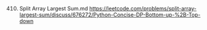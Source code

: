 410. Split Array Largest Sum.md
	https://leetcode.com/problems/split-array-largest-sum/discuss/676272/Python-Concise-DP-Bottom-up-%2B-Top-down


